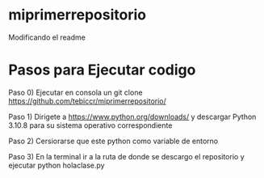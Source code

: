 # miprimerrepositorio
Modificando el readme

# Pasos para Ejecutar codigo
Paso 0) Ejecutar en consola un git clone https://github.com/tebiccr/miprimerrepositorio/

Paso 1) Dirigete a https://www.python.org/downloads/ y descargar Python 3.10.8 para su sistema operativo correspondiente

Paso 2) Cersiorarse que este python como variable de entorno

Paso 3) En la terminal ir a la ruta de donde se descargo el repositorio y ejecutar python holaclase.py

